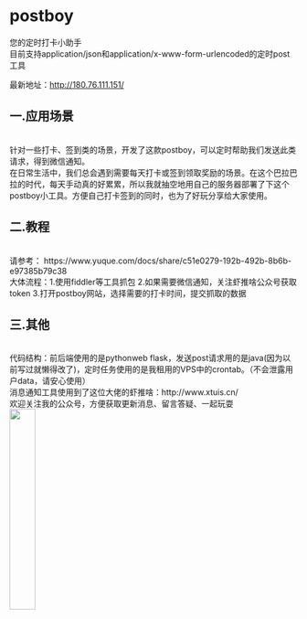 # postboy
您的定时打卡小助手<br>
目前支持application/json和application/x-www-form-urlencoded的定时post工具<br>

最新地址：http://180.76.111.151/<br>
<h2>一.应用场景</h2><br>
    针对一些打卡、签到类的场景，开发了这款postboy，可以定时帮助我们发送此类请求，得到微信通知。<br>
    在日常生活中，我们总会遇到需要每天打卡或签到领取奖励的场景。在这个巴拉巴拉的时代，每天手动真的好累累，所以我就抽空地用自己的服务器部署了下这个postboy小工具。方便自己打卡签到的同时，也为了好玩分享给大家使用。<br>
<h2>二.教程</h2><br>
请参考：
https://www.yuque.com/docs/share/c51e0279-192b-492b-8b6b-e97385b79c38<br>
大体流程：1.使用fiddler等工具抓包 2.如果需要微信通知，关注虾推啥公众号获取token  3.打开postboy网站，选择需要的打卡时间，提交抓取的数据<br>
<h2>三.其他</h2><br>
代码结构：前后端使用的是pythonweb flask，发送post请求用的是java(因为以前写过就懒得改了)，定时任务使用的是我租用的VPS中的crontab。（不会泄露用户data，请安心使用）<br>
消息通知工具使用到了这位大佬的虾推啥：http://www.xtuis.cn/<br>
欢迎关注我的公众号，方便获取更新消息、留言答疑、一起玩耍<br>
<img src="https://user-images.githubusercontent.com/64674765/181194615-2ae83f5e-4472-4507-9e37-c0ef84ae9ed5.png" width="30%">
